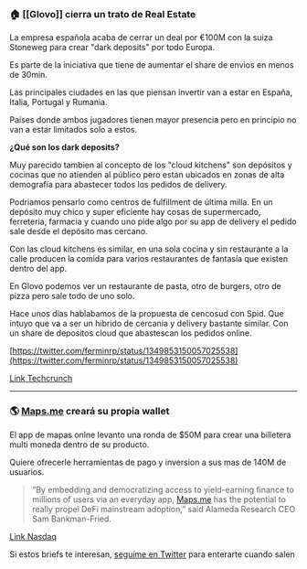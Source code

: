 ### 🏠 [[Glovo]] cierra un trato de Real Estate

La empresa española acaba de cerrar un deal por €100M con la suiza Stoneweg para crear "dark deposits" por todo Europa.

Es parte de la iniciativa que tiene de aumentar el share de envios en menos de 30min.

Las principales ciudades en las que piensan invertir van a estar en España, Italia, Portugal y Rumania.

Países donde ambos jugadores tienen mayor presencia pero en principio no van a estar limitados solo a estos.

**¿Qué son los dark deposits?**

Muy parecido tambien al concepto de los "cloud kitchens" son depósitos y cocinas que no atienden al público pero estan ubicados en zonas de alta demografía para abastecer todos los pedidos de delivery.

Podriamos pensarlo como centros de fulfillment de última milla. En un depósito muy chico y super eficiente hay cosas de supermercado, ferreteria, farmacia y cuando uno pide algo por su app de delivery el pedido sale desde el depósito mas cercano.

Con las cloud kitchens es similar, en una sola cocina y sin restaurante a la calle producen la comida para varios restaurantes de fantasía que existen dentro del app.

En Glovo podemos ver un restaurante de pasta, otro de burgers, otro de pizza pero sale todo de uno solo.

Hace unos días hablabamos de la propuesta de cencosud con Spid. Que intuyo que va a ser un hibrido de cercanía y delivery bastante similar. Con un share de depositos cloud que abastescan los pedidos online.

[](https://twitter.com/ferminrp/status/1349853150057025538)[https://twitter.com/ferminrp/status/1349853150057025538](https://twitter.com/ferminrp/status/1349853150057025538)

[Link Techcrunch](https://techcrunch.com/2021/01/19/spains-glovo-inks-real-estate-tie-up-to-add-more-dark-stores-for-speedy-urban-delivery/)

---

### 🌎 [Maps.me](http://maps.me) creará su propia wallet

El app de mapas onlne levanto una ronda de $50M para crear una billetera multi moneda dentro de su producto.

Quiere ofrecerle herramientas de pago y inversion a sus mas de 140M de usuarios.

> “By embedding and democratizing access to yield-earning finance to millions of users via an everyday app, [Maps.me](http://maps.me/) has the potential to really propel DeFi mainstream adoption,” said Alameda Research CEO Sam Bankman-Fried.

[Link Nasdaq](https://www.nasdaq.com/articles/offline-travel-app-maps.me-raises-%2450m-in-funding-round-led-by-alameda-research-2021-01-17)

Si estos briefs te interesan, [seguíme en Twitter](http://twitter.com/ferminrp) para enterarte cuando salen